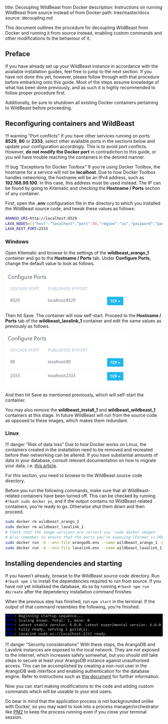title: Decoupling WildBeast from Docker
description: Instructions on running WildBeast from source instead of from Docker
path: tree/master/docs
source: decoupling.md

This document outlines the procedure for decoupling WildBeast from Docker and running it from source instead, enabling custom commands and other modifications to the behaviour of it.

## Preface

If you have already set up your WildBeast instance in accordance with the available installation guides, feel free to jump to the next section. If you have not done this yet, however, please follow through with that procedure before embarking onto this guide. Most of the steps assume knowledge of what has been done previously, and as such it is highly recommended to follow proper procedure first.

Additionally, be sure to shutdown all existing Docker containers pertaining to WildBeast before proceeding.

## Reconfiguring containers and WildBeast

!!! warning "Port conflicts"
    If you have other services running on ports **8529**, **80** or **2333**, select other available ports in the sections below and update your configuration accordingly. This is to avoid port conflicts. However, **do not modify the Docker port** in contradiction to this guide, or you will have trouble reaching the containers in the desired manner.

!!! bug "Exceptions for Docker Toolbox"
    If you're using Docker Toolbox, the hostname for a service will not be **localhost**. Due to how Docker Toolbox handles networking, the hostname will be an IPv4 address, such as **192.168.99.100**. In this case, this address must be used instead. The IP can be found by going to Kitematic and checking the **Hostname / Ports** section of any container.

First, open the **.env** configuration file in the directory to which you installed the WildBeast source code, and tweak these values as follows:

```bash
ARANGO_URI=http://localhost:8529
LAVA_NODES=[{"host":"localhost","port":80,"region":"us","password":"password"}]
LAVA_REST_PORT=2333
```

### Windows

Open Kitematic and browse to the settings of the **wildbeast_arango_1** container and go to the **Hostname / Ports** tab. Under **Configure Ports**, change the default value to look as follows.

![Arango container settings](img/arango-container-settings.png)

Then hit Save. The container will now self-start. Proceed to the **Hostname / Ports** tab of the **wildbeast_lavalink_1** container and edit the same values as previously as follows.
  
![Lavalink container settings](img/lava-container-settings.png)

And then hit Save as mentioned previously, which will self-start the container.

You may also remove the **wildbeast_install_1** and **wildbeast_wildbeast_1** containers at this stage. In future WildBeast will run from the source code as opposed to these images, which makes them redundant.

### Linux

!!! danger "Risk of data loss"
    Due to how Docker works on Linux, the containers created in the installation need to be removed and recreated before their networking can be altered. If you have substantial amounts of data in your database, consult relevant documentation on how to migrate your data, i.e. [this article](https://medium.com/@gchudnov/copying-data-between-docker-containers-26890935da3f).

For this section, you need to browse to the WildBeast source code directory.

Before you run the following commands, make sure that all WildBeast-related containers have been turned off. This can be checked by running `#!bash sudo docker ps`, and if the output contains no WildBeast-related containers, you're ready to go. Otherwise shut them down and then proceed.

```bash
sudo docker rm wildbeast_arango_1
sudo docker rm wildbeast_lavalink_1
# Check that the image versions are correct via 'sudo docker images'
# Also remember to ensure that the ports you're exposing (Format is DOCKER_PORT:EXPOSED_PORT) are available
sudo docker run -d --env-file arangodb.env --name wildbeast_arango_1 -p 8529:8529 arangodb:3.3.14
sudo docker run -d --env-file lavalink.env --name wildbeast_lavalink_1 -p 2333:2333 -p 80:80 fredboat/lavalink:v3
```

## Installing dependencies and starting

If you haven't already, browse to the WildBeast source code directory. Run `#!bash npm i` to install the dependencies required to run from source. If you have not yet initialised the database, do so by running `#!bash npm run dbcreate` after the dependency installation command finishes.

When the previous step has finished, run `npm start` in the terminal. If the output of that command resembles the following, you're finished.

![Source startup](img/source-startup.png)

!!! danger "Security considerations"
    With these steps, the ArangoDB and Lavalink instances are exposed to the local network. They are not exposed to the internet, which increases safety somewhat, but you should still take steps to secure at least your ArangoDB instance against unauthorised access. This can be accomplished by creating a non-root user in the ArangoDB web interface and enabling authentication for the database engine. Refer to instructions such as [this document](https://docs.arangodb.com/3.4/Manual/Security/) for further information.

Now you can start making modifications to the code and adding custom commands which will be useable to your end users.

Do bear in mind that the application process is not backgrounded unlike with Docker, so you may want to look into a process manager/orchestrator like [PM2](https://pm2.keymetrics.io) to keep the process running even if you close your terminal session.
